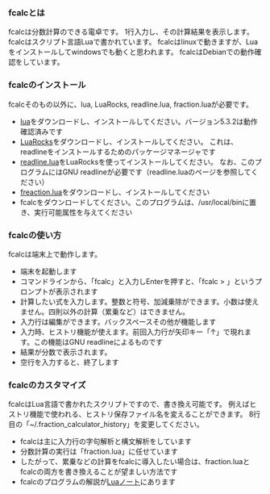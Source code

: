 ### fcalcとは
fcalcは分数計算のできる電卓です。
1行入力し、その計算結果を表示します。
fcalcはスクリプト言語Luaで書かれています。
fcalcはlinuxで動きますが、Luaをインストールしてwindowsでも動くと思われます。
fcalcはDebianでの動作確認をしています。

### fcalcのインストール
fcalcそのもの以外に、lua, LuaRocks, readline.lua, fraction.luaが必要です。

- [lua](http://www.lua.org/download.html)をダウンロードし、インストールしてください。バージョン5.3.2は動作確認済みです
- [LuaRocks](https://github.com/keplerproject/luarocks/wiki/Download)をダウンロードし、インストールしてください。
これは、readlineをインストールするためのパッケージマネージャです
- [readline.lua](http://www.pjb.com.au/comp/lua/readline.html)をLuaRocksを使ってインストールしてください。
なお、このプログラムにはGNU readlineが必要です（readline.luaのページを参照してください）
- [freaction.lua](https://github.com/ToshioCP/fraction.lua)をダウンロードし、インストールしてください
- fcalcをダウンロードしてください。このプログラムは、/usr/local/binに置き、実行可能属性を与えてください

### fcalcの使い方
fcalcは端末上で動作します。

- 端末を起動します
- コマンドラインから、「fcalc」と入力しEnterを押すと、「fcalc > 」というプロンプトが表示されます
- 計算したい式を入力します。整数と符号、加減乗除ができます。小数は使えません。四則以外の計算（累乗など）はできません。
- 入力行は編集ができます。バックスペースその他が機能します
- 入力時、ヒストリ機能が使えます。前回入力行が矢印キー「↑」で現れます。この機能はGNU readlineによるものです
- 結果が分数で表示されます。
- 空行を入力すると、終了します

### fcalcのカスタマイズ
fcalcはLua言語で書かれたスクリプトですので、書き換え可能です。
例えばヒストリ機能で使われる、ヒストリ保存ファイル名を変えることができます。
8行目の「~/.fraction_calculator_history」を変更してください。

- fcalcは主に入力行の字句解析と構文解析をしています
- 分数計算の実行は「fraction.lua」に任せています
- したがって、累乗などの計算をfcalcに導入したい場合は、fraction.luaとfcalcの両方を書き換えることが望ましい方法です
- fcalcのプログラムの解説が[Luaノート](https://floating-shore-5277.herokuapp.com/sections/24)にあります
